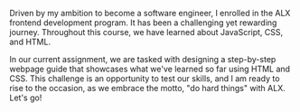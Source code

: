 Driven by my ambition to become a software engineer, I enrolled in the ALX frontend development program. It has been a challenging yet rewarding journey. Throughout this course, we have learned about JavaScript, CSS, and HTML.

In our current assignment, we are tasked with designing a step-by-step webpage guide that showcases what we've learned so far using HTML and CSS. This challenge is an opportunity to test our skills, and I am ready to rise to the occasion, as we embrace the motto, "do hard things" with ALX. Let's go!